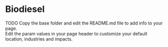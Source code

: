 # Biodiesel

TODO
Copy the base folder and edit the README.md file to add info to your page.  
Edit the param values in your page header to customize your default location, industries and impacts.